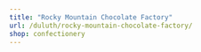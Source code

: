 ```yaml
---
title: "Rocky Mountain Chocolate Factory"
url: /duluth/rocky-mountain-chocolate-factory/
shop: confectionery
---
```

